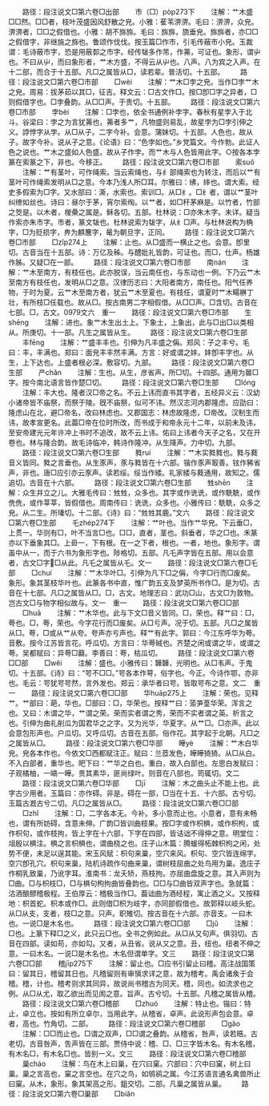 <!-- { "loadSidebar": true } -->
　　路径：段注说文□第六卷□出部
　　巿（□）pòp273下
　　注解：艹木盛□□然。□□者，枝叶茂盛因风舒散之皃。小雅：萑苇淠淠。毛曰：淠淠，众皃。淠淠者，□□之假借也。小雅：胡不旆旆。毛曰：旆旆，旒垂皃。旆旆者，亦□□之假借字，非继旐之旆也。鲁颂作伐伐。按玉篇□作市，引毛传蔽市小皃。玉裁谓：毛诗蔽市字，恐是用蔽厀之市字。经传韨多作芾，作茀，可证也。象形，谓屮也。不曰从屮，而曰象形者，艹木方盛，不得云从屮也。八声。八为宾之入声。在十二部，而合于十五部。凡□之属皆从□，读若辈。普活切。十五部。
　　路径：段注说文□第六卷□巿部
　　□wèi
　　注解：艹木□孛之皃。当作□孛艹木之皃。周易：拔茅茹以其□，征吉。释文云：□古文作□。按□卽□字之异者，□则假借字也。□孛叠韵。从□□声。于贵切。十五部。
　　路径：段注说文□第六卷□巿部
　　孛bèi
　　注解：□孛也，依全书通例补孛字。春秋有星孛入于北斗。谷梁曰：孛之为言犹茀也，茀者多艹，凡物盛则易乱，故星孛为□孛引伸之义。誖悖字从孛。从□从子。二字今补。会意。蒲妹切。十五部。人色也，故从子。故字今补。说从子之意。《论语》曰：“色孛如也。”乡党篇文。今作勃。此证人色之说也。艹木之盛如人色盛。故从子作孛。而艹木与人色皆用此字。○按各本孛篆在索篆之下，非也。今移正。
　　路径：段注说文□第六卷□巿部
　　索suǒ
　　注解：艹有茎叶，可作绳索。当云索绳也，与纟部绳索也为转注，而后以艹有茎叶可作绳索发明从□之意。今本乃浅人所□耳。尔雅曰：绋，繂也。谓大索。经史多假索为□字。又水部曰：澌，水索也。索训□。从□纟。□纟者，谓以艹茎叶纠缭如丝也。诗曰：昼尔于茅，宵尔索绹。以艹者，如□秆茅麻是。以竹者，竹部之筊是。以木者，椶櫐之属是。稣各切。五部。杜林说：□亦朱木字。未详。疑当作索亦朱市字。市者，篆文韨也。杜林说索为韨字，从纟□声。与杜林说构为桷字，□为贬损字，畁为麒麐字，鼌为朝旦字，正同。
　　路径：段注说文□第六卷□巿部
　　□zǐp274上
　　注解：止也。从□盛而一横止之也。会意。卽里切。古音当在十五部。诗：万亿及秭。与醴妣礼皆韵，可证也。而□，仕声。杨雄作胏。又疑□在一部。
　　路径：段注说文□第六卷□巿部
　　南nán
　　注解：艹木至南方，有枝任也。此亦脱误，当云南任也，与东动也一例。下乃云艹木至南方有枝任也，发明从□之意。汉律历志曰：大阳者南方，南任也。阳气任养物，于时为夏。云艹木至南方者，犹云艹木至夏也。有枝任，谓夏时艹木畼楙丁壮，有所枝□任载也。故从□。按古南男二字相假借。从□□声。□含切。古音在七部。□，古文。0979文六　重一
　　路径：段注说文□第六卷□巿部
　　生shēnɡ
　　注解：进也。象艹木生出土上。下象土，上象出，此与□出□以类相从。所庚切。十一部。凡生之属皆从生。
　　路径：段注说文□第六卷□生部
　　丰fēnɡ
　　注解：艹盛丰丰也。引伸为凡丰盛之偁。郑风：子之丰兮。毛曰：丰，丰满也。郑曰：面皃丰丰然丰满。方言：好或谓之妦。妦卽丰字也。从生，上下达也。上盛者根必深。敷容切。九部。
　　路径：段注说文□第六卷□生部
　　产chǎn
　　注解：生也。从生，彦省声。所□切。十四部。通用为嘼□字。按今南北语言皆作楚□切。
　　路径：段注说文□第六卷□生部
　　□lónɡ
　　注解：丰大也。隆者汉□帝之名。不云上讳而直书其字者，五经异义云：汉幼小诸帝皆不庙祭，而祭于陵。旣不庙祭，似可不讳。然汉志河内郡隆虑。应劭曰：隆虑山在北，避□帝名，改曰林虑也。又郡国志：林虑故隆虑，□帝改。汉制生而讳，故孝宣更名。此葢□帝在位时所改，而书成于和帝永元十二年，以前未及讳，至安帝建光元年许冲上书时不追改，故不云上讳。佑曰上讳者今天子之名，又在开卷也。林与隆合韵。故毛诗临冲，韩诗作隆冲。从生降声。力中切。九部。
　　路径：段注说文□第六卷□生部
　　甤ruí
　　注解：艹木实甤甤也。甤与蕤音义皆同。甤之言垂也。从生豕声，豕与甤皆在十六部。锴作豕声冣善。铉作豨省声，非也。唐□应引亦云豕声。读若绥。绥当作緌。礼家緌与蕤通用，故知之。儒追切。古音在十六部。
　　路径：段注说文□第六卷□生部
　　甡shēn
　　注解：众生并立之儿。大雅毛传曰：甡甡，众多也。其字或作诜诜，或作駪駪，或作侁侁，或作莘莘，皆假借也。周南传曰：诜诜，众多也。小雅传曰：駪駪，众多之皃。从二生。所瑧切。十二部。《诗》曰：“甡甡其鹿。”文六
　　路径：段注说文□第六卷□生部
　　乇zhép274下
　　注解：艹叶也。当作艹华皃。下云垂□，上贯一。华则有□，叶不当言□也。□□，直者，茎也。斜垂者，华之□也。禾篆亦以下垂象其□。上毌一，下有根。在一之下者，根也。一者，地也。象形字。谓虽中从一，而于六书为象形字也。陟格切。五部。凡乇声字皆在五部。用以会意者，古文□字□从此。凡乇之属皆从乇。文一
　　路径：段注说文□第六卷□乇部
　　□chuí
　　注解：艹木华叶□。引伸为凡下□之偁，今字□行而□废矣。象形。象其茎枝华叶也。此篆各书中直，惟广韵五支及梦英所书作□。是为切。古音在十七部。凡□之属皆从□。□，古文。地理志曰：武功□山，古文□为敦物。岂古文□与物字相似故与。文一　重一
　　路径：段注说文□第六卷□□部
　　□huā
　　注解：艹木华也。此与下文□音义皆同。□，荣也。释艹曰：□，荂也。□，荂，荣也。今字花行而□废矣。从□亏声。况于切。五部。凡□之属皆从□。荂，□或从艹从夸。夸声亦亏声也。释艹有此字。郭曰：今江东呼华为荂。音敷。按今江苏皆言花。呼瓜切。方言曰：华荂晠也。齐楚之闲或谓之华，或谓之荂。吴都赋曰：异荂□蘛。李善曰：荂，枯瓜切。
　　路径：段注说文□第六卷□□部
　　□wěi
　　注解：盛也。小雅传曰：韡韡，光明也。从□韦声。于鬼切。十五部。《诗》曰：“咢不□□。”咢各本作萼，俗字也。今正。今诗作鄂，亦非也。毛云：咢犹咢咢然，言外发也。郑云：承华者曰咢。皆取咢布之意。文二　重一
　　路径：段注说文□第六卷□□部
　　华huāp275上
　　注解：荣也。见释艹。艹部曰：葩，华也。□部曰：□，华荣也。按释艹曰：蕍芛葟华荣。浑言之也。又曰：木谓之华，艹谓之荣。荣而实者谓之秀，荣而不实者谓之英。析言之也。引伸为曲礼削瓜为国君华之之字。又为光华，华夏字。从艹□。□亦声。此以会意包形声也。户瓜切。又呼瓜切。古音在五部。俗作花。其字起于北朝。凡□之之属皆从□。
　　路径：段注说文□第六卷□华部
　　皣yè
　　注解：艹木白华皃。皃各本作也。今依文□西都赋注正。赋曰：兰茝发色，皣皣猗猗。从□从白。不入白部者，重华也。皅下曰：艹华之白也。重白，故入白部也。左思白发赋曰：子观橘柚，一皜一皣。贵其素华，匪尚绿叶。则音在八部也。筠辄切。文二
　　路径：段注说文□第六卷□华部
　　□jī
　　注解：木之曲头止不能上也。此字古少用者。玉篇曰：亦作碍。非是。碍在一部，□当在十五、十六部。古兮切。玉篇古漑古兮二切。凡□之属皆从□。
　　路径：段注说文□第六卷□□部
　　□zhǐ
　　注解：□，二字各本无。今补。多小意而止也。小意者，意有未畅也，谓有所妨碍，含意未伸。广韵□皆训曲枝果。按□字或作枳椇，或作枳枸，或作枳句，或作枝拘，皆上字在十六部，下字在四部，皆诘诎不得伸之意。明堂位：俎殷以椇注。椇之言枳椇也，谓曲桡之也。庄子山木篇：腾蝯得柘棘枳枸之闲，处势不便，未足以逞其能。宋玉风赋：枳句来巢，空穴来风。枳句、空穴皆连绵字。空穴卽孔穴。枳句来巢，陆机诗疏作句曲来巢，谓树枝屈曲之处鸟用为巢。逸庄子作桐乳致巢，乃讹字耳。淮南书：龙夭矫，燕枝拘。亦屈曲盘旋之意。其入声则为□曲。□与枳枝□，□与椇句枸拘曲皆叠韵也。□□与□曲皆双声字也。急就篇：沽酒酿醪稽极程。王伯厚云：稽极当作□。葢诎曲为酒经程，寓止酒之义。又按释地：枳首蛇。枳本或作□。此则借□枳为岐字，亦同部假借也。故郭释以岐头蛇。从□从支，支者，枝□之意。只声。职雉切。按古音在十六部。亦音支。一曰木也。一说□是木名也。
　　路径：段注说文□第六卷□□部
　　□jǔ
　　注解：□也。上篆下释□之义，此只云□也。全书之例如此。从□从又句声。俱羽切。古音在四部。读如苟，亦如勾。又者，从丑省。说从又之意。丑，纽也。纽者不伸之意。一曰木名。一说□是木名也。木名但谓单字。文三
　　路径：段注说文□第六卷□□部
　　稽jīp275下
　　注解：留止也。□应书引留止曰稽。高注战国策曰：留其日，稽留其日也。凡稽留则有审愼求详之意，故为稽考。禹会诸矦于会稽。稽，计也。稽考则求其同异，故说尚书稽古为同天。稽，同也。如流求也之例。从□从尤，取乙欲出而见阂之意。旨声。古兮切。十五部。凡稽之属皆从稽。
　　路径：段注说文□第六卷□稽部
　　□zhuó
　　注解：特止也。锴曰：特止，卓立也。按如有所立卓尔，当用此字。从稽省，卓声。此说形声包会意。卓者，高也。竹角切。二部。
　　路径：段注说文□第六卷□稽部
　　□ɡǎo
　　注解：□□而止也。□谓之双声，□□谓之叠韵。从稽省，咎声，读若晧。古老切。古音咎声，吿声皆在三部。贾侍中说：稽、□、□三字皆木名。有木名稽，有木名□，有木名□也。皆别一义。文三
　　路径：段注说文□第六卷□稽部
　　巢cháo
　　注解：鸟在木上曰巢，在穴曰窠。穴部曰：穴中曰窠，树上曰巢。巢之言高也，窠之言空也。在穴之鸟，如鸲鹆之属。今江苏语言通名禽兽所止曰窠。从木，象形。象其架高之形。鉏交切。二部。凡巢之属皆从巢。
　　路径：段注说文□第六卷□巢部
　　□biǎn

